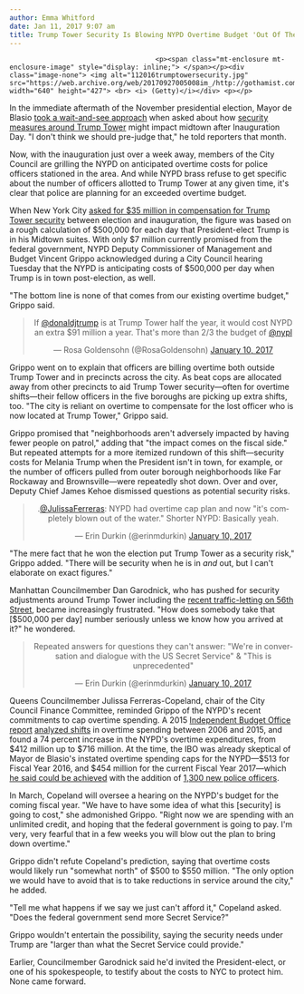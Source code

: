 ```yaml
---
author: Emma Whitford
date: Jan 11, 2017 9:07 am
title: Trump Tower Security Is Blowing NYPD Overtime Budget 'Out Of The Water'
---
```


	
										<p><span class="mt-enclosure mt-enclosure-image" style="display: inline;"> </span></p><div class="image-none"> <img alt="112016trumptowersecurity.jpg" src="https://web.archive.org/web/20170927005008im_/http://gothamist.com/attachments/nyc_ewhitford/112016trumptowersecurity.jpg" width="640" height="427"> <br> <i> (Getty)</i></div> <p></p>

<p>In the immediate aftermath of the November presidential election, Mayor de Blasio <a href="https://web.archive.org/web/20170927005008/http://gothamist.com/2016/11/18/trump_tower_forget_it.php">took a wait-and-see approach</a> when asked about how <a href="https://web.archive.org/web/20170927005008/http://gothamist.com/2017/01/03/fortress_nyc_trump_security.php">security measures around Trump Tower</a> might impact midtown after Inauguration Day. &quot;I don&apos;t think we should pre-judge that,&quot; he told reporters that month. </p>

<p>Now, with the inauguration just over a week away, members of the City Council are grilling the NYPD on anticipated overtime costs for police officers stationed in the area. And while NYPD brass refuse to get specific about the number of officers allotted to Trump Tower at any given time, it&apos;s clear that police are planning for an exceeded overtime budget.</p>

<p>When New York City <a href="https://web.archive.org/web/20170927005008/http://gothamist.com/2016/12/07/gop_to_nyc_ha_ha.php">asked for $35 million in compensation for Trump Tower security</a> between election and inauguration, the figure was based on a rough calculation of $500,000 for each day that President-elect Trump is in his Midtown suites. With only $7 million currently promised from the federal government, NYPD Deputy Commissioner of Management and Budget Vincent Grippo acknowledged during a City Council hearing Tuesday that the NYPD is anticipating costs of $500,000 per day when Trump is in town post-election, as well.</p>

<p>&quot;The bottom line is none of that comes from our existing overtime budget,&quot; Grippo said. </p>

<center><blockquote class="twitter-tweet" data-lang="en"><p lang="en" dir="ltr">If <a href="https://web.archive.org/web/20170927005008/https://twitter.com/DonaldJTrump">@donaldjtrump</a> is at Trump Tower half the year, it would cost NYPD an extra $91 million a year. That&apos;s more than 2/3 the budget of <a href="https://web.archive.org/web/20170927005008/https://twitter.com/nypl">@nypl</a></p>&#x2014; Rosa Goldensohn (@RosaGoldensohn) <a href="https://web.archive.org/web/20170927005008/https://twitter.com/RosaGoldensohn/status/818901306274414592">January 10, 2017</a></blockquote>
<script async src="//web.archive.org/web/20170927005008js_/http://platform.twitter.com/widgets.js" charset="utf-8"></script></center>

<p>Grippo went on to explain that officers are billing overtime both outside Trump Tower and in precincts across the city. As beat cops are allocated away from other precincts to aid Trump Tower security&#x2014;often for overtime shifts&#x2014;their fellow officers in the five boroughs are picking up extra shifts, too. &quot;The city is reliant on overtime to compensate for the lost officer who is now located at Trump Tower,&quot; Grippo said. </p>

<p>Grippo promised that &quot;neighborhoods aren&apos;t adversely impacted by having fewer people on patrol,&quot; adding that &quot;the impact comes on the fiscal side.&quot; But repeated attempts for a more itemized rundown of this shift&#x2014;security costs for Melania Trump when the President isn&apos;t in town, for example, or the number of officers pulled from outer borough neighborhoods like Far Rockaway and Brownsville&#x2014;were repeatedly shot down. Over and over, Deputy Chief James Kehoe dismissed questions as potential security risks. </p>

<center><blockquote class="twitter-tweet" data-lang="en"><p lang="en" dir="ltr">.<a href="https://web.archive.org/web/20170927005008/https://twitter.com/JulissaFerreras">@JulissaFerreras</a>: NYPD had overtime cap plan and now &quot;it&apos;s completely blown out of the water.&quot; Shorter NYPD: Basically yeah.</p>&#x2014; Erin Durkin (@erinmdurkin) <a href="https://web.archive.org/web/20170927005008/https://twitter.com/erinmdurkin/status/818900697496305664">January 10, 2017</a></blockquote>
<script async src="//web.archive.org/web/20170927005008js_/http://platform.twitter.com/widgets.js" charset="utf-8"></script></center>

<p>&quot;The mere fact that he won the election put Trump Tower as a security risk,&quot; Grippo added. &quot;There will be security when he is in <em>and</em> out, but I can&apos;t elaborate on exact figures.&quot; </p>

<p>Manhattan Councilmember Dan Garodnick, who has pushed for security adjustments around Trump Tower including the <a href="https://web.archive.org/web/20170927005008/http://gothamist.com/2016/12/28/trump_tower_traffic_56th.php">recent traffic-letting on 56th Street</a>, became increasingly frustrated. &quot;How does somebody take that [$500,000 per day] number seriously unless we know how you arrived at it?&quot; he wondered. </p>

<center><blockquote class="twitter-tweet" data-lang="en"><p lang="en" dir="ltr">Repeated answers for questions they can&apos;t answer: &quot;We&apos;re in conversation and dialogue with the US Secret Service&quot; &amp; &quot;This is unprecedented&quot;</p>&#x2014; Erin Durkin (@erinmdurkin) <a href="https://web.archive.org/web/20170927005008/https://twitter.com/erinmdurkin/status/818899875244994561">January 10, 2017</a></blockquote>
<script async src="//web.archive.org/web/20170927005008js_/http://platform.twitter.com/widgets.js" charset="utf-8"></script></center>

<p>Queens Councilmember Julissa Ferreras-Copeland, chair of the City Council Finance Committee, reminded Grippo of the NYPD&apos;s recent commitments to cap overtime spending. A 2015 <a href="https://web.archive.org/web/20170927005008/http://ibo.nyc.ny.us/cgi-park2/2015/12/how-much-has-the-city-spent-on-overtime-over-the-past-10-years/">Independent Budget Office report</a> <a href="https://web.archive.org/web/20170927005008/http://www.timesledger.com/stories/2016/2/cityovertime_2016_01_08_q.html">analyzed shifts</a> in overtime spending between 2006 and 2015, and found a 74 percent increase in the NYPD&apos;s overtime expenditures, from $412 million up to $716 million. At the time, the IBO was already skeptical of Mayor de Blasio&apos;s instated overtime spending caps for the NYPD&#x2014;$513 for Fiscal Year 2016, and $454 million for the current Fiscal Year 2017&#x2014;which <a href="https://web.archive.org/web/20170927005008/http://www.crainsnewyork.com/article/20150624/BLOGS04/150629955/experts-doubt-de-blasios-police-overtime-savings">he said could be achieved</a> with the addition of <a href="https://web.archive.org/web/20170927005008/http://gothamist.com/2015/06/26/nypd_cops_neighborhood.php">1,300 new police officers</a>.</p>

<p>In March, Copeland will oversee a hearing on the NYPD&apos;s budget for the coming fiscal year. &quot;We have to have some idea of what this [security] is going to cost,&quot; she admonished Grippo. &quot;Right now we are spending with an unlimited credit, and hoping that the federal government is going to pay. I&apos;m very, very fearful that in a few weeks you will blow out the plan to bring down overtime.&quot; </p>

<p>Grippo didn&apos;t refute Copeland&apos;s prediction, saying that overtime costs would likely run &quot;somewhat north&quot; of $500 to $550 million. &quot;The only option we would have to avoid that is to take reductions in service around the city,&quot; he added. </p>

<p>&quot;Tell me what happens if we say we just can&apos;t afford it,&quot; Copeland asked. &quot;Does the federal government send more Secret Service?&quot; </p>

<p>Grippo wouldn&apos;t entertain the possibility, saying the security needs under Trump are &quot;larger than what the Secret Service could provide.&quot; </p>

<p>Earlier, Councilmember Garodnick said he&apos;d invited the President-elect, or one of his spokespeople, to testify about the costs to NYC to protect him. None came forward. </p>					
										
									
				